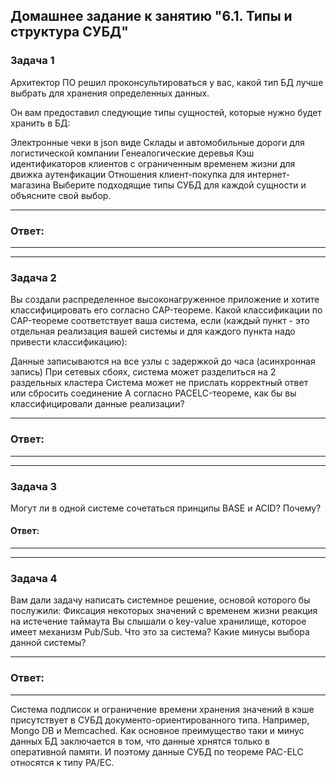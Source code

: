 ## Домашнее задание к занятию "6.1. Типы и структура СУБД"

### Задача 1

Архитектор ПО решил проконсультироваться у вас, какой тип БД лучше выбрать для хранения определенных данных.

Он вам предоставил следующие типы сущностей, которые нужно будет хранить в БД:

Электронные чеки в json виде
Склады и автомобильные дороги для логистической компании
Генеалогические деревья
Кэш идентификаторов клиентов с ограниченным временем жизни для движка аутенфикации
Отношения клиент-покупка для интернет-магазина
Выберите подходящие типы СУБД для каждой сущности и объясните свой выбор.

----
### Ответ:
----

----
### Задача 2
Вы создали распределенное высоконагруженное приложение и хотите классифицировать его согласно CAP-теореме. Какой классификации по CAP-теореме соответствует ваша система, если (каждый пункт - это отдельная реализация вашей системы и для каждого пункта надо привести классификацию):

Данные записываются на все узлы с задержкой до часа (асинхронная запись)
При сетевых сбоях, система может разделиться на 2 раздельных кластера
Система может не прислать корректный ответ или сбросить соединение
А согласно PACELC-теореме, как бы вы классифицировали данные реализации?


----
### Ответ:
----

----
### Задача 3
Могут ли в одной системе сочетаться принципы BASE и ACID? Почему?




#### Ответ:
----

----
### Задача 4
Вам дали задачу написать системное решение, основой которого бы послужили:
Фиксация некоторых значений с временем жизни
реакция на истечение таймаута
Вы слышали о key-value хранилище, которое имеет механизм Pub/Sub. Что это за система? Какие минусы выбора данной системы?

----
### Ответ:
----
Система подписок и ограничение времени хранения значений в кэше присутствует в СУБД  документо-ориентированного типа. 
Например, Mongo DB  и Memcached. 
Как основное преимущество таки и минус данных БД  заключается в том, что данные хрнятся только в оперативной памяти.
И поэтому данные  СУБД   по теореме PAC-ELC отноcятся  к типу PA/EC.
